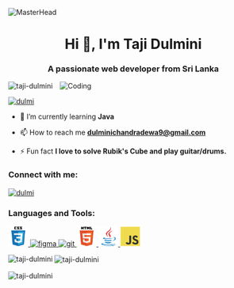 ![MasterHead](https://media.tenor.com/4ryx66tWEhcAAAAd/pixel-study.gif)
<h1 align="center">Hi 👋, I'm Taji Dulmini</h1>
<h3 align="center">A passionate web developer from Sri Lanka</h3>
<img align="right" alt="Coding" width="400" src="https://steamuserimages-a.akamaihd.net/ugc/1631947648964785474/81CBA15178466DD47195A239232202E78987B714/?imw=637&imh=358&ima=fit&impolicy=Letterbox&imcolor=%23000000&letterbox=true">

<p align="left"> <img src="https://komarev.com/ghpvc/?username=taji-dulmini&label=Profile%20views&color=0e75b6&style=flat" alt="taji-dulmini" /> </p>

<p align="left"> <a href="https://twitter.com/ChandraDul55678" target="blank"><img src="https://img.shields.io/twitter/follow/dulmi?logo=twitter&style=for-the-badge" alt="dulmi" /></a> </p>

- 🌱 I’m currently learning **Java**

- 📫 How to reach me **dulminichandradewa9@gmail.com**

- ⚡ Fun fact **I love to solve Rubik's Cube and play guitar/drums.**

<h3 align="left">Connect with me:</h3>
<p align="left">
<a href="https://twitter.com/ChandraDul55678" target="blank"><img align="center" src="https://raw.githubusercontent.com/rahuldkjain/github-profile-readme-generator/master/src/images/icons/Social/twitter.svg" alt="dulmi" height="30" width="40" /></a>
</p>

<h3 align="left">Languages and Tools:</h3>
<p align="left"> <a href="https://www.w3schools.com/css/" target="_blank" rel="noreferrer"> <img src="https://raw.githubusercontent.com/devicons/devicon/master/icons/css3/css3-original-wordmark.svg" alt="css3" width="40" height="40"/> </a> <a href="https://www.figma.com/" target="_blank" rel="noreferrer"> <img src="https://www.vectorlogo.zone/logos/figma/figma-icon.svg" alt="figma" width="40" height="40"/> </a> <a href="https://git-scm.com/" target="_blank" rel="noreferrer"> <img src="https://www.vectorlogo.zone/logos/git-scm/git-scm-icon.svg" alt="git" width="40" height="40"/> </a> <a href="https://www.w3.org/html/" target="_blank" rel="noreferrer"> <img src="https://raw.githubusercontent.com/devicons/devicon/master/icons/html5/html5-original-wordmark.svg" alt="html5" width="40" height="40"/> </a> <a href="https://www.java.com" target="_blank" rel="noreferrer"> <img src="https://raw.githubusercontent.com/devicons/devicon/master/icons/java/java-original.svg" alt="java" width="40" height="40"/> </a> <a href="https://developer.mozilla.org/en-US/docs/Web/JavaScript" target="_blank" rel="noreferrer"> <img src="https://raw.githubusercontent.com/devicons/devicon/master/icons/javascript/javascript-original.svg" alt="javascript" width="40" height="40"/> </a> </p>

<p><img align="left" src="https://github-readme-stats.vercel.app/api/top-langs?username=taji-dulmini&show_icons=true&locale=en&layout=compact" alt="taji-dulmini" /></p>

<p>&nbsp;<img align="center" src="https://github-readme-stats.vercel.app/api?username=taji-dulmini&show_icons=true&locale=en" alt="taji-dulmini" /></p>

<p><img align="center" src="https://github-readme-streak-stats.herokuapp.com/?user=taji-dulmini&" alt="taji-dulmini" /></p>
